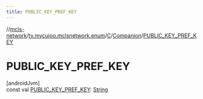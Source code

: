 ```yaml
---
title: PUBLIC_KEY_PREF_KEY
---
```

//[mcls-network](../../../../index.html)/[tv.mycujoo.mclsnetwork.enum](../../index.html)/[C](../index.html)/[Companion](index.html)/[PUBLIC_KEY_PREF_KEY](-p-u-b-l-i-c_-k-e-y_-p-r-e-f_-k-e-y.html)



# PUBLIC_KEY_PREF_KEY



[androidJvm]\
const val [PUBLIC_KEY_PREF_KEY](-p-u-b-l-i-c_-k-e-y_-p-r-e-f_-k-e-y.html): [String](https://kotlinlang.org/api/latest/jvm/stdlib/kotlin/-string/index.html)




